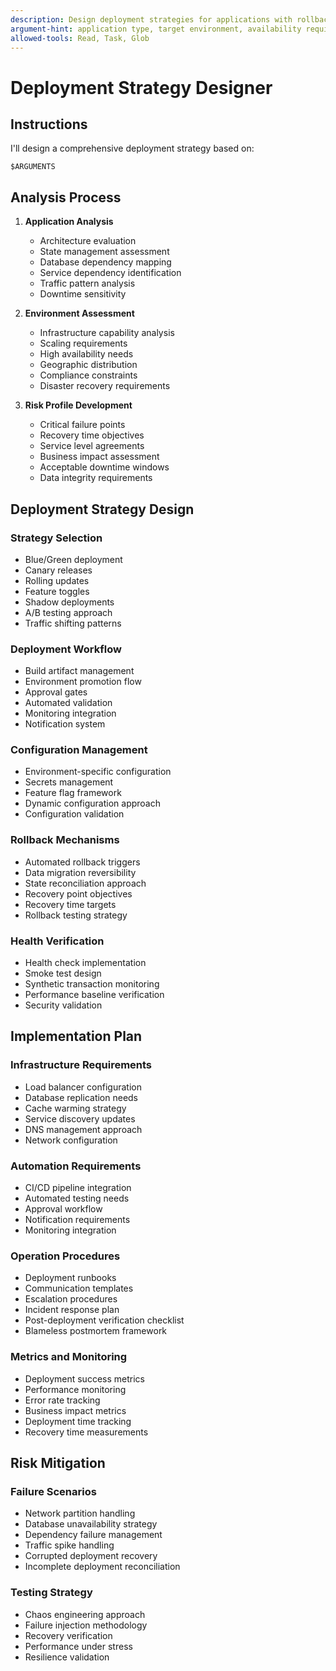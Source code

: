 ```yaml
---
description: Design deployment strategies for applications with rollback capabilities
argument-hint: application type, target environment, availability requirements
allowed-tools: Read, Task, Glob
---
```


# Deployment Strategy Designer

## Instructions

I'll design a comprehensive deployment strategy based on:

```
$ARGUMENTS
```

## Analysis Process

1. **Application Analysis**
   - Architecture evaluation
   - State management assessment
   - Database dependency mapping
   - Service dependency identification
   - Traffic pattern analysis
   - Downtime sensitivity

2. **Environment Assessment**
   - Infrastructure capability analysis
   - Scaling requirements
   - High availability needs
   - Geographic distribution
   - Compliance constraints
   - Disaster recovery requirements

3. **Risk Profile Development**
   - Critical failure points
   - Recovery time objectives
   - Service level agreements
   - Business impact assessment
   - Acceptable downtime windows
   - Data integrity requirements

## Deployment Strategy Design

### Strategy Selection
- Blue/Green deployment
- Canary releases
- Rolling updates
- Feature toggles
- Shadow deployments
- A/B testing approach
- Traffic shifting patterns

### Deployment Workflow
- Build artifact management
- Environment promotion flow
- Approval gates
- Automated validation
- Monitoring integration
- Notification system

### Configuration Management
- Environment-specific configuration
- Secrets management
- Feature flag framework
- Dynamic configuration approach
- Configuration validation

### Rollback Mechanisms
- Automated rollback triggers
- Data migration reversibility
- State reconciliation approach
- Recovery point objectives
- Recovery time targets
- Rollback testing strategy

### Health Verification
- Health check implementation
- Smoke test design
- Synthetic transaction monitoring
- Performance baseline verification
- Security validation

## Implementation Plan

### Infrastructure Requirements
- Load balancer configuration
- Database replication needs
- Cache warming strategy
- Service discovery updates
- DNS management approach
- Network configuration

### Automation Requirements
- CI/CD pipeline integration
- Automated testing needs
- Approval workflow
- Notification requirements
- Monitoring integration

### Operation Procedures
- Deployment runbooks
- Communication templates
- Escalation procedures
- Incident response plan
- Post-deployment verification checklist
- Blameless postmortem framework

### Metrics and Monitoring
- Deployment success metrics
- Performance monitoring
- Error rate tracking
- Business impact metrics
- Deployment time tracking
- Recovery time measurements

## Risk Mitigation

### Failure Scenarios
- Network partition handling
- Database unavailability strategy
- Dependency failure management
- Traffic spike handling
- Corrupted deployment recovery
- Incomplete deployment reconciliation

### Testing Strategy
- Chaos engineering approach
- Failure injection methodology
- Recovery verification
- Performance under stress
- Resilience validation